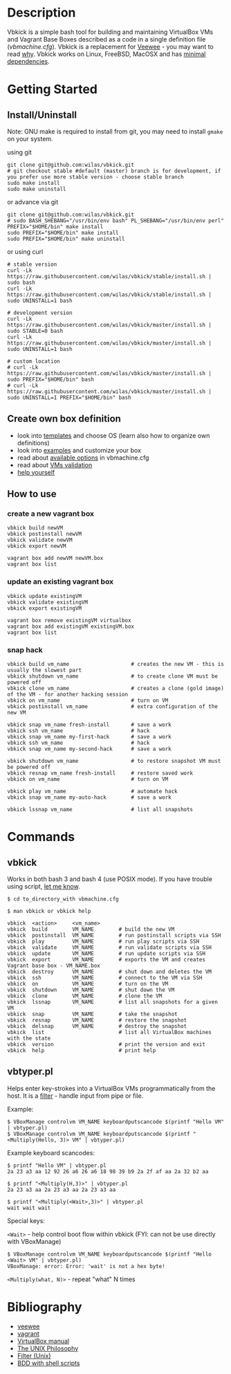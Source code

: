 # Description

Vbkick is a simple bash tool for building and maintaining VirtualBox VMs and Vagrant Base Boxes described as a code in a single definition file (*vbmachine.cfg*). Vbkick is a replacement for [Veewee](https://github.com/jedi4ever/veewee) - you may want to read [why](docs/WHY.md). Vbkick works on Linux, FreeBSD, MacOSX and has [minimal dependencies](docs/REQUIREMENTS.md).

# Getting Started

## Install/Uninstall

Note: GNU make is required to install from git, you may need to install `gmake` on your system.

using git
```
git clone git@github.com:wilas/vbkick.git
# git checkout stable #default (master) branch is for development, if you prefer use more stable version - choose stable branch
sudo make install
sudo make uninstall
```
or advance via git
```
git clone git@github.com:wilas/vbkick.git
# sudo BASH_SHEBANG="/usr/bin/env bash" PL_SHEBANG="/usr/bin/env perl" PREFIX="$HOME/bin" make install
sudo PREFIX="$HOME/bin" make install
sudo PREFIX="$HOME/bin" make uninstall
```
or using curl
```
# stable version
curl -Lk https://raw.githubusercontent.com/wilas/vbkick/stable/install.sh | sudo bash
curl -Lk https://raw.githubusercontent.com/wilas/vbkick/stable/install.sh | sudo UNINSTALL=1 bash

# development version
curl -Lk https://raw.githubusercontent.com/wilas/vbkick/master/install.sh | sudo STABLE=0 bash
curl -Lk https://raw.githubusercontent.com/wilas/vbkick/master/install.sh | sudo UNINSTALL=1 bash

# custom location
# curl -Lk https://raw.githubusercontent.com/wilas/vbkick/master/install.sh | sudo PREFIX="$HOME/bin" bash
# curl -Lk https://raw.githubusercontent.com/wilas/vbkick/master/install.sh | sudo UNINSTALL=1 PREFIX="$HOME/bin" bash
```

## Create own box definition

 - look into [templates](https://github.com/wilas/vbkick-templates) and choose OS (learn also how to organize own definitions)
 - look into [examples](examples) and customize your box
 - read about [available options](docs/DEFINITION_CFG.md) in vbmachine.cfg
 - read about [VMs validation](docs/VALIDATE.md)
 - [help yourself](docs/HELP_YOURSELF.md)

## How to use

### create a new vagrant box
```
vbkick build newVM
vbkick postinstall newVM
vbkick validate newVM
vbkick export newVM

vagrant box add newVM newVM.box
vagrant box list
```

### update an existing vagrant box
```
vbkick update existingVM
vbkick validate existingVM
vbkick export existingVM

vagrant box remove existingVM virtualbox
vagrant box add existingVM existingVM.box
vagrant box list
```

### snap hack
```
vbkick build vm_name                    # creates the new VM - this is usually the slowest part
vbkick shutdown vm_name                 # to create clone VM must be powered off
vbkick clone vm_name                    # creates a clone (gold image) of the VM - for another hacking session
vbkick on vm_name                       # turn on VM
vbkick postinstall vm_name              # extra configuration of the new VM

vbkick snap vm_name fresh-install       # save a work
vbkick ssh vm_name                      # hack
vbkick snap vm_name my-first-hack       # save a work
vbkick ssh vm_name                      # hack
vbkick snap vm_name my-second-hack      # save a work

vbkick shutdown vm_name                 # to restore snapshot VM must be powered off
vbkick resnap vm_name fresh-install     # restore saved work
vbkick on vm_name                       # turn on VM

vbkick play vm_name                     # automate hack
vbkick snap vm_name my-auto-hack        # save a work

vbkick lssnap vm_name                   # list all snapshots
```

# Commands

## vbkick

Works in both bash 3 and bash 4 (use POSIX mode). If you have trouble using script, [let me know](CONTRIBUTE.md).

```
$ cd to_directory_with vbmachine.cfg

$ man vbkick or vbkick help

vbkick  <action>     <vm_name>
vbkick  build        VM_NAME        # build the new VM
vbkick  postinstall  VM_NAME        # run postinstall scripts via SSH
vbkick  play         VM_NAME        # run play scripts via SSH
vbkick  validate     VM_NAME        # run validate scripts via SSH
vbkick  update       VM_NAME        # run update scripts via SSH
vbkick  export       VM_NAME        # exports the VM and creates Vagrant base box - VM_NAME.box
vbkick  destroy      VM_NAME        # shut down and deletes the VM
vbkick  ssh          VM_NAME        # connect to the VM via SSH
vbkick  on           VM_NAME        # turn on the VM
vbkick  shutdown     VM_NAME        # shut down the VM
vbkick  clone        VM_NAME        # clone the VM
vbkick  lssnap       VM_NAME        # list all snapshots for a given VM
vbkick  snap         VM_NAME        # take the snapshot
vbkick  resnap       VM_NAME        # restore the snapshot
vbkick  delsnap      VM_NAME        # destroy the snapshot
vbkick  list                        # list all VirtualBox machines with the state
vbkick  version                     # print the version and exit
vbkick  help                        # print help
```

## vbtyper.pl

Helps enter key-strokes into a VirtualBox VMs programmatically from the host.
It is a [filter](http://en.wikipedia.org/wiki/Filter_%28Unix%29) - handle input from pipe or file.

Example:
```
$ VBoxManage controlvm VM_NAME keyboardputscancode $(printf "Hello VM" | vbtyper.pl)
$ VBoxManage controlvm VM_NAME keyboardputscancode $(printf "<Multiply(Hello, 3)> VM" | vbtyper.pl)
```

Example keyboard scancodes:
```
$ printf "Hello VM" | vbtyper.pl
2a 23 a3 aa 12 92 26 a6 26 a6 18 98 39 b9 2a 2f af aa 2a 32 b2 aa

$ printf "<Multiply(H,3)>" | vbtyper.pl
2a 23 a3 aa 2a 23 a3 aa 2a 23 a3 aa

$ printf "<Multiply(<Wait>,3)>" | vbtyper.pl
wait wait wait
```

Special keys:

`<Wait>` -  help control boot flow within vbkick (FYI: can not be use directly with VBoxManage)

```
$ VBoxManage controlvm VM_NAME keyboardputscancode $(printf "Hello <Wait> VM" | vbtyper.pl)
VBoxManage: error: Error: 'wait' is not a hex byte!
```

`<Multiply(what, N)>` - repeat "what" N times

# Bibliography
 - [veewee](https://github.com/jedi4ever/veewee)
 - [vagrant](https://github.com/mitchellh/vagrant)
 - [VirtualBox manual](http://www.virtualbox.org/manual/ch08.html)
 - [The UNIX Philosophy](http://en.wikipedia.org/wiki/Unix_philosophy#Mike_Gancarz:_The_UNIX_Philosophy)
 - [Filter (Unix)](http://en.wikipedia.org/wiki/Filter_%28Unix%29)
 - [BDD with shell scripts](http://chrismdp.com/2013/03/bdd-with-shell-script/)

